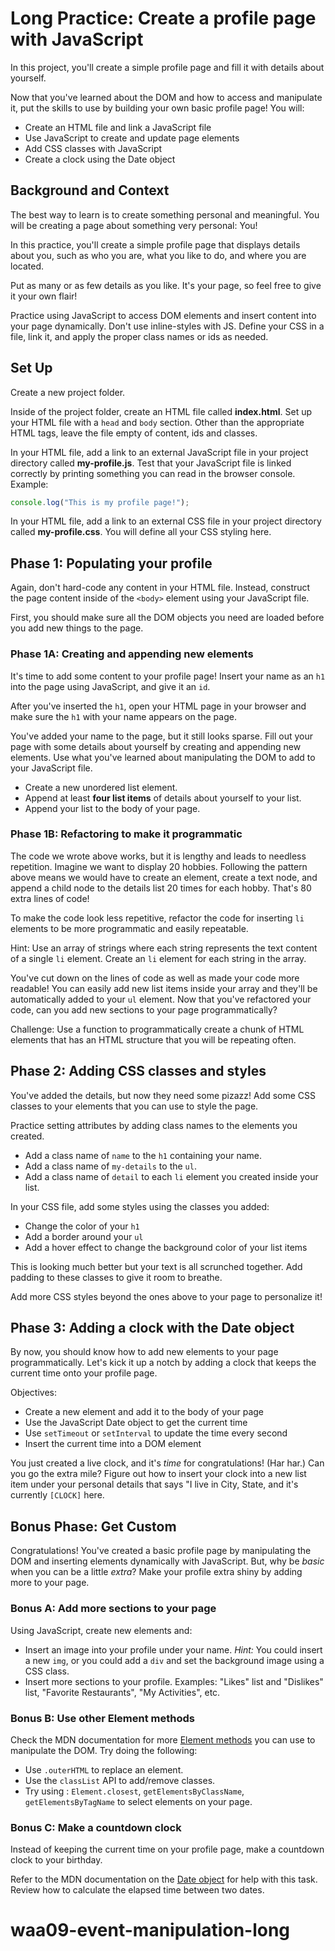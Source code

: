 # Long Practice: Create a profile page with JavaScript

In this project, you'll create a simple profile page and fill it with details
about yourself.

Now that you've learned about the DOM and how to access and manipulate it, put
the skills to use by building your own basic profile page! You will:

- Create an HTML file and link a JavaScript file
- Use JavaScript to create and update page elements
- Add CSS classes with JavaScript
- Create a clock using the Date object

## Background and Context

The best way to learn is to create something personal and meaningful. You will
be creating a page about something very personal: You!

In this practice, you'll create a simple profile page that displays details
about you, such as who you are, what you like to do, and where you are located.

Put as many or as few details as you like. It's your page, so feel free to give
it your own flair!

Practice using JavaScript to access DOM elements and insert content into your
page dynamically. Don't use inline-styles with JS. Define your CSS in a file,
link it, and apply the proper class names or ids as needed.

## Set Up

Create a new project folder.

Inside of the project folder, create an HTML file called __index.html__. Set up
your HTML file with a `head` and `body` section. Other than the appropriate HTML
tags, leave the file empty of content, ids and classes.

In your HTML file, add a link to an external JavaScript file in your project
directory called __my-profile.js__. Test that your JavaScript file is linked
correctly by printing something you can read in the browser console. Example:

```js
console.log("This is my profile page!");
```

In your HTML file, add a link to an external CSS file in your project
directory called __my-profile.css__. You will define all your CSS styling here.

## Phase 1: Populating your profile

Again, don't hard-code any content in your HTML file. Instead, construct the
page content inside of the `<body>` element using your JavaScript file.

First, you should make sure all the DOM objects you need are loaded before you
add new things to the page.

### Phase 1A: Creating and appending new elements

It's time to add some content to your profile page! Insert your name as an `h1`
into the page using JavaScript, and give it an `id`.

After you've inserted the `h1`, open your HTML page in your browser and make
sure the `h1` with your name appears on the page.

You've added your name to the page, but it still looks sparse. Fill out your
page with some details about yourself by creating and appending new elements.
Use what you've learned about manipulating the DOM to add to your JavaScript
file.

- Create a new unordered list element.
- Append at least **four list items** of details about yourself to your list.
- Append your list to the body of your page.

### Phase 1B: Refactoring to make it programmatic

The code we wrote above works, but it is lengthy and leads to needless
repetition. Imagine we want to display 20 hobbies. Following the pattern above
means we would have to create an element, create a text node, and append a
child node to the details list 20 times for each hobby. That's 80 extra lines
of code!

To make the code look less repetitive, refactor the code for inserting `li`
elements to be more programmatic and easily repeatable.

Hint: Use an array of strings where each string represents the text content of
a single `li` element. Create an `li` element for each string in the array.

You've cut down on the lines of code as well as made your code more readable!
You can easily add new list items inside your array and they'll be automatically
added to your `ul` element. Now that you've refactored your code, can you add
new sections to your page programmatically?

Challenge: Use a function to programmatically create a chunk of HTML elements
that has an HTML structure that you will be repeating often.

## Phase 2: Adding CSS classes and styles

You've added the details, but now they need some pizazz! Add some CSS
classes to your elements that you can use to style the page.

Practice setting attributes by adding class names to the elements you created.

- Add a class name of `name` to the `h1` containing your name.
- Add a class name of `my-details` to the `ul`.
- Add a class name of `detail` to each `li` element you created inside your
  list.

In your CSS file, add some styles using the classes you added:

- Change the color of your `h1`
- Add a border around your `ul`
- Add a hover effect to change the background color of your list items

This is looking much better but your text is all scrunched together. Add
padding to these classes to give it room to breathe.

Add more CSS styles beyond the ones above to your page to personalize it!

## Phase 3: Adding a clock with the Date object

By now, you should know how to add new elements to your page programmatically.
Let's kick it up a notch by adding a clock that keeps the current time onto your
profile page.

Objectives:

- Create a new element and add it to the body of your page
- Use the JavaScript Date object to get the current time
- Use `setTimeout` or `setInterval` to update the time every second
- Insert the current time into a DOM element

You just created a live clock, and it's _time_ for congratulations! (Har har.)
Can you go the extra mile? Figure out how to insert your clock into a new list
item under your personal details that says "I live in City, State, and it's
currently `[CLOCK]` here.

## Bonus Phase: Get Custom

Congratulations! You've created a basic profile page by manipulating the DOM and
inserting elements dynamically with JavaScript. But, why be _basic_ when you can
be a little _extra_? Make your profile extra shiny by adding more to your page.

### Bonus A: Add more sections to your page

Using JavaScript, create new elements and:

- Insert an image into your profile under your name. _Hint:_ You could insert a
  new `img`, or you could add a `div` and set the background image using a CSS
  class.
- Insert more sections to your profile. Examples: "Likes" list and "Dislikes"
  list, "Favorite Restaurants", "My Activities", etc.

### Bonus B: Use other Element methods

Check the MDN documentation for more
[Element methods](https://developer.mozilla.org/en-US/docs/Web/API/Element) you
can use to manipulate the DOM. Try doing the following:

- Use `.outerHTML` to replace an element.
- Use the `classList` API to add/remove classes.
- Try using : `Element.closest`, `getElementsByClassName`,
  `getElementsByTagName` to select elements on your page.

### Bonus C: Make a countdown clock

Instead of keeping the current time on your profile page, make a countdown clock
to your birthday.

Refer to the MDN documentation on the
[Date object](https://developer.mozilla.org/en-US/docs/Web/JavaScript/Reference/Global_Objects/Date)
for help with this task. Review how to calculate the elapsed time between two
dates.
# waa09-event-manipulation-long
